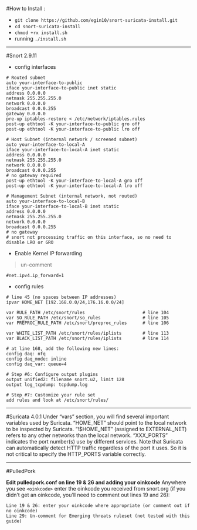 #How to Install :
* `git clone https://github.com/egin10/snort-suricata-install.git`
* `cd snort-suricata-install`
* `chmod +rx install.sh`
* running `./install.sh`

---

#Snort 2.9.11
* config interfaces

```
# Routed subnet
auto your-interface-to-public
iface your-interface-to-public inet static
address 0.0.0.0
netmask 255.255.255.0
network 0.0.0.0
broadcast 0.0.0.255
gateway 0.0.0.0
pre-up iptables-restore < /etc/network/iptables.rules
post-up ethtool -K your-interface-to-public gro off
post-up ethtool -K your-interface-to-public lro off
 
# Host Subnet (internal network / screened subnet)
auto your-interface-to-local-A
iface your-interface-to-local-A inet static
address 0.0.0.0
netmask 255.255.255.0
network 0.0.0.0
broadcast 0.0.0.255
# no gateway required
post-up ethtool -K your-interface-to-local-A gro off
post-up ethtool -K your-interface-to-local-A lro off
 
# Management Subnet (internal network, not routed)
auto your-interface-to-local-B
iface your-interface-to-local-B inet static
address 0.0.0.0
netmask 255.255.255.0
network 0.0.0.0
broadcast 0.0.0.255
# no gateway
# snort not processing traffic on this interface, so no need to disable LRO or GRO
```
* Enable Kernel IP forwarding

>un-comment
```
#net.ipv4.ip_forward=1
```
* config rules
```
# line 45 (no spaces between IP addresses)
ipvar HOME_NET [192.168.0.0/24,176.16.0.0/24]

var RULE_PATH /etc/snort/rules                      # line 104
var SO_RULE_PATH /etc/snort/so_rules                # line 105
var PREPROC_RULE_PATH /etc/snort/preproc_rules      # line 106
 
var WHITE_LIST_PATH /etc/snort/rules/iplists        # line 113
var BLACK_LIST_PATH /etc/snort/rules/iplists        # line 114

# at line 168, add the following new lines:
config daq: nfq
config daq_mode: inline
config daq_var: queue=4

# Step #6: Configure output plugins
output unified2: filename snort.u2, limit 128
output log_tcpdump: tcpdump.log

# Step #7: Customize your rule set
add rules and look at /etc/snort/rules/
```

---

#Suricata 4.0.1
Under “vars” section, you will find several important variables used by Suricata. “HOME_NET” should point to the local network to be inspected by Suricata. “!$HOME_NET” (assigned to EXTERNAL_NET) refers to any other networks than the local network. “XXX_PORTS” indicates the port number(s) use by different services. Note that Suricata can automatically detect HTTP traffic regardless of the port it uses. So it is not critical to specify the HTTP_PORTS variable correctly.

---

#PulledPork

**Edit pulledpork.conf on line 19 & 26 and adding your oinkcode**
Anywhere you see `<oinkcode>` enter the oinkcode you received from snort.org (if you didn’t get an oinkcode, you’ll need to comment out lines 19 and 26):

```
Line 19 & 26: enter your oinkcode where appropriate (or comment out if no oinkcode)
Line 29: Un-comment for Emerging threats ruleset (not tested with this guide)
```